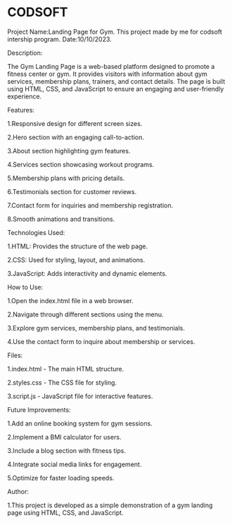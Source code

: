 # CODSOFT
Project Name:Landing Page for Gym.
This project made by me
for codsoft intership program.
Date:10/10/2023.


Description:

The Gym Landing Page is a web-based platform designed to promote a fitness center or gym. It provides visitors with information about gym services, membership plans, trainers, and contact details. The page is built using HTML, CSS, and JavaScript to ensure an engaging and user-friendly experience.


Features:

1.Responsive design for different screen sizes.

2.Hero section with an engaging call-to-action.

3.About section highlighting gym features.

4.Services section showcasing workout programs.

5.Membership plans with pricing details.

6.Testimonials section for customer reviews.

7.Contact form for inquiries and membership registration.

8.Smooth animations and transitions.


Technologies Used:

1.HTML: Provides the structure of the web page.

2.CSS: Used for styling, layout, and animations.

3.JavaScript: Adds interactivity and dynamic elements.


How to Use:

1.Open the index.html file in a web browser.

2.Navigate through different sections using the menu.

3.Explore gym services, membership plans, and testimonials.

4.Use the contact form to inquire about membership or services.


Files:

1.index.html - The main HTML structure.

2.styles.css - The CSS file for styling.

3.script.js - JavaScript file for interactive features.


Future Improvements:

1.Add an online booking system for gym sessions.

2.Implement a BMI calculator for users.

3.Include a blog section with fitness tips.

4.Integrate social media links for engagement.

5.Optimize for faster loading speeds.


Author:

1.This project is developed as a simple demonstration of a gym landing page using HTML, CSS, and JavaScript.


